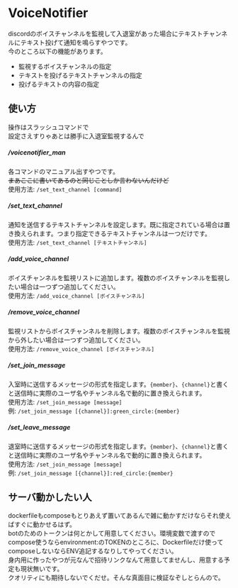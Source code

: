 # VoiceNotifier

discordのボイスチャンネルを監視して入退室があった場合にテキストチャンネルにテキスト投げて通知を鳴らすやつです。  
今のところ以下の機能があります。

- 監視するボイスチャンネルの指定
- テキストを投げるテキストチャンネルの指定
- 投げるテキストの内容の指定

## 使い方
操作はスラッシュコマンドで  
設定さえすりゃあとは勝手に入退室監視するんで  
##### /voicenotifier_man
各コマンドのマニュアル出すやつです。  
~~まあここに書いてあるのと同じことしか言わないんだけど~~  
使用方法: `/set_text_channel [command]`  
##### /set_text_channel
通知を送信するテキストチャンネルを設定します。既に指定されている場合は置き換えられます。つまり指定できるテキストチャンネルは一つだけです。  
使用方法: `/set_text_channel [テキストチャンネル]`  
##### /add_voice_channel
ボイスチャンネルを監視リストに追加します。複数のボイスチャンネルを監視したい場合は一つずつ追加してください。  
使用方法: `/add_voice_channel [ボイスチャンネル]`  
##### /remove_voice_channel
監視リストからボイスチャンネルを削除します。複数のボイスチャンネルを監視から外したい場合は一つずつ追加してください。  
使用方法: `/remove_voice_channel [ボイスチャンネル]`  
##### /set_join_message
入室時に送信するメッセージの形式を指定します。`{member}`、`{channel}`と書くと送信時に実際のユーザ名やチャンネル名で動的に置き換えられます。  
使用方法: `/set_join_message [message]`  
 例: `/set_join_message [{channel}]:green_circle:{member}`  
##### /set_leave_message
退室時に送信するメッセージの形式を指定します。`{member}`、`{channel}`と書くと送信時に実際のユーザ名やチャンネル名で動的に置き換えられます。  
使用方法: `/set_join_message [message]`  
 例: `/set_join_message [{channel}]:red_circle:{member}`  
  
  
  
  
  
  
## サーバ動かしたい人
dockerfileもcomposeもとりあえず置いてあるんで雑に動かすだけならそれ使えばすぐに動かせるはず。  
botのためのトークンは何とかして用意してください。環境変数で渡すのでcompose使うならenvironment:のTOKENのところに、Dockerfileだけ使ってcomposeしないならENV追記するなりしてやってください。  
身内用に作ったやつが元なんで招待リンクなんて用意してませんし、用意する予定も現状無いです。  
クオリティにも期待しないでくだせ。そんな真面目に検証なぞしとらんので。  